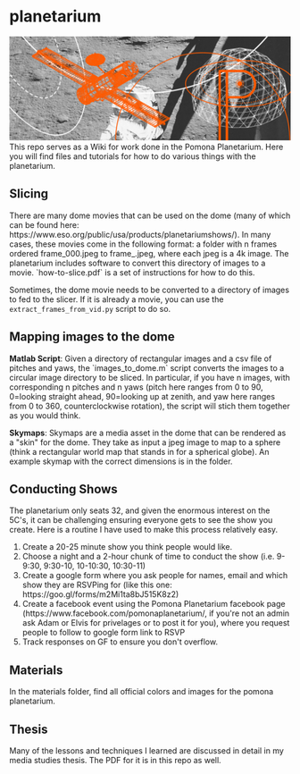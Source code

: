 # planetarium
![alt text](https://github.com/zivepstein/planetarium/blob/master/materials/PomonaPlanetariumCover.jpg "Planetaroim Cover")
This repo serves as a Wiki for work done in the Pomona Planetarium. Here you will find files and tutorials for how to do various things with the planetarium.

<h2> Slicing </h2>
There are many dome movies that can be used on the dome (many of which can be found here: https://www.eso.org/public/usa/products/planetariumshows/). In many cases,
these movies come in the following format: a folder with n frames ordered frame_000.jpeg to frame_<n>.jpeg, where each jpeg is a 4k image. The planetarium includes software
to convert this directory of images to a movie. `how-to-slice.pdf` is a set of instructions for how to do this.

Sometimes, the dome movie needs to be converted to a directory of images to fed to the slicer. If it is already a movie, you can use the `extract_frames_from_vid.py` script to do so.

<h2> Mapping images to the dome </h2>
<b>Matlab Script</b>: Given a directory of rectangular images and a csv file of pitches and yaws, the `images_to_dome.m` script converts the images to a circular image directory to be sliced.
In particular, if you have n images, with corresponding n pitches and n yaws (pitch here ranges from 0 to 90, 0=looking straight ahead, 90=looking up at zenith, and yaw here ranges from 0 to 360, counterclockwise rotation), the script will stich them together as you would think.

<b>Skymaps</b>: Skymaps are a media asset in the dome that can be rendered as a "skin" for the dome. They take as input a jpeg image to map to a sphere (think a rectangular world map that stands in for a spherical globe). An example skymap with the correct dimensions is in the folder.

<h2>Conducting Shows</h2>
The planetarium only seats 32, and given the enormous interest on the 5C's, it can be challenging ensuring everyone gets to see the show you create. Here is a routine I have used to make this process relatively easy. 

<ol><li>Create a 20-25 minute show you think people would like. </li>
<li> Choose a night and a 2-hour chunk of time to conduct the show (i.e. 9-9:30, 9:30-10, 10-10:30, 10:30-11)</li>
<li> Create a google form where you ask people for names, email and which show they are RSVPing for (like this one: https://goo.gl/forms/m2Mi1ta8bJ515K8z2) </li>
<li> Create a facebook event using the Pomona Planetarium facebook page (https://www.facebook.com/pomonaplanetarium/, if you're not an admin ask Adam or Elvis for privelages or to post it for you), where you request people to follow to google form link to RSVP</li>
<li>Track responses on GF to ensure you don't overflow. </li>
</ol>

<h2>Materials</h2>
In the materials folder, find all official colors and images for the pomona planetarium.

<h2>Thesis</h2>
Many of the lessons and techniques I learned are discussed in detail in my media studies thesis. The PDF for it is in this repo as well.

